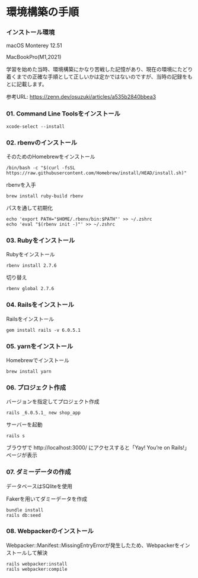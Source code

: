 # 環境構築の手順
### インストール環境

macOS Monterey 12.51

MacBookPro(M1,2021)

学習を始めた当時、環境構築にかなり苦戦した記憶があり、現在の環境にたどり着くまでの正確な手順として正しいかは定かではないのですが、当時の記録をもとに記載します。

参考URL: https://zenn.dev/osuzuki/articles/a535b2840bbea3

### 01. Command Line Toolsをインストール
 
 ```
 xcode-select --install
 ```
 

### 02. rbenvのインストール

  そのためのHomebrewをインストール
  ```
  /bin/bash -c "$(curl -fsSL https://raw.githubusercontent.com/Homebrew/install/HEAD/install.sh)"
  ```
  rbenvを入手
  ```
  brew install ruby-build rbenv
  ```
  パスを通して初期化
  ```
  echo 'export PATH="$HOME/.rbenv/bin:$PATH"' >> ~/.zshrc
  echo 'eval "$(rbenv init -)"' >> ~/.zshrc
  ```
  
### 03. Rubyをインストール

  Rubyをインストール
  ```
  rbenv install 2.7.6
  ```
  切り替え
  ```
  rbenv global 2.7.6
  ```
  
### 04. Railsをインストール

  Railsをインストール
  ```
  gem install rails -v 6.0.5.1 
  ```
  
### 05. yarnをインストール

   Homebrewでインストール
   ```
   brew install yarn
   ```
   
### 06. プロジェクト作成

  バージョンを指定してプロジェクト作成
  ```
  rails _6.0.5.1_ new shop_app
  ```
  サーバーを起動
  ```
  rails s
  ```
  ブラウザで http://localhost:3000/ にアクセスすると「Yay! You’re on Rails!」ページが表示
  
### 07. ダミーデータの作成

  データベースはSQliteを使用
  
  Fakerを用いてダミーデータを作成
  ```
  bundle install
  rails db:seed  
  ```
  
### 08. Webpackerのインストール

  Webpacker::Manifest::MissingEntryErrorが発生したため、Webpackerをインストールして解決
  ```
  rails webpacker:install
  rails webpacker:compile
  ```
  
  
